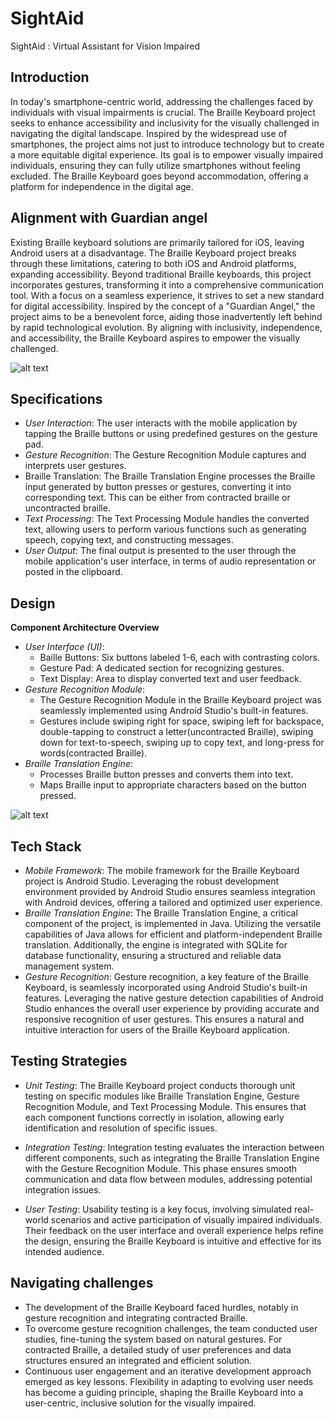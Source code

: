 # SightAid
SightAid : Virtual Assistant for Vision Impaired
## Introduction
In today's smartphone-centric world, addressing the challenges faced by individuals with visual impairments is crucial. The Braille Keyboard project seeks to enhance accessibility and inclusivity for the visually challenged in navigating the digital landscape. 
Inspired by the widespread use of smartphones, the project aims not just to introduce technology but to create a more equitable digital experience. Its goal is to empower visually impaired individuals, ensuring they can fully utilize smartphones without feeling excluded. The Braille Keyboard goes beyond accommodation, offering a platform for independence in the digital age.

## Alignment with Guardian angel 
Existing Braille keyboard solutions are primarily tailored for iOS, leaving Android users at a disadvantage. The Braille Keyboard project breaks through these limitations, catering to both iOS and Android platforms, expanding accessibility. Beyond traditional Braille keyboards, this project incorporates gestures, transforming it into a comprehensive communication tool. 
With a focus on a seamless experience, it strives to set a new standard for digital accessibility. Inspired by the concept of a "Guardian Angel," the project aims to be a benevolent force, aiding those inadvertently left behind by rapid technological evolution. By aligning with inclusivity, independence, and accessibility, the Braille Keyboard aspires to empower the visually challenged.

![alt text](./blob/main/diagram.jpg?raw=true)

## Specifications

- *User Interaction*: The user interacts with the mobile application by tapping the Braille buttons or using predefined gestures on the gesture pad.
- *Gesture Recognition*: The Gesture Recognition Module captures and interprets user gestures. 
- Braille Translation: The Braille Translation Engine processes the Braille input generated by button presses or gestures, converting it into corresponding text. This can be either from contracted braille or uncontracted braille.
- *Text Processing*: The Text Processing Module handles the converted text, allowing users to perform various functions such as generating speech, copying text, and constructing messages.
- *User Output*: The final output is presented to the user through the mobile application's user interface, in terms of audio representation or posted in the clipboard.

## Design

**Component Architecture Overview**
- *User Interface (UI)*: 
  - Baille Buttons: Six buttons labeled 1-6, each with contrasting colors.
  - Gesture Pad: A dedicated section for recognizing gestures.
  - Text Display: Area to display converted text and user feedback.
- *Gesture Recognition Module*: 
  - The Gesture Recognition Module in the Braille Keyboard project was seamlessly implemented using Android Studio's built-in features. 
  - Gestures include swiping right for space, swiping left for backspace, double-tapping to construct a letter(uncontracted Braille), swiping down for text-to-speech, swiping up to copy text, and long-press for words(contracted Braille).
- *Braille Translation Engine*: 
  - Processes Braille button presses and converts them into text.
  - Maps Braille input to appropriate characters based on the button pressed.
 
![alt text](./blob/main/UI.png?raw=true)

## Tech Stack
- *Mobile Framework*: The mobile framework for the Braille Keyboard project is Android Studio. Leveraging the robust development environment provided by Android Studio ensures seamless integration with Android devices, offering a tailored and optimized user experience. 
- *Braille Translation Engine*: The Braille Translation Engine, a critical component of the project, is implemented in Java. Utilizing the versatile capabilities of Java allows for efficient and platform-independent Braille translation. Additionally, the engine is integrated with SQLite for database functionality, ensuring a structured and reliable data management system.
- *Gesture Recognition*: Gesture recognition, a key feature of the Braille Keyboard, is seamlessly incorporated using Android Studio's built-in features. Leveraging the native gesture detection capabilities of Android Studio enhances the overall user experience by providing accurate and responsive recognition of user gestures. This ensures a natural and intuitive interaction for users of the Braille Keyboard application.

## Testing Strategies
- *Unit Testing*: The Braille Keyboard project conducts thorough unit testing on specific modules like Braille Translation Engine, Gesture Recognition Module, and Text Processing Module. This ensures that each component functions correctly in isolation, allowing early identification and resolution of specific issues.

- *Integration Testing*: Integration testing evaluates the interaction between different components, such as integrating the Braille Translation Engine with the Gesture Recognition Module. This phase ensures smooth communication and data flow between modules, addressing potential integration issues.

- *User Testing*: Usability testing is a key focus, involving simulated real-world scenarios and active participation of visually impaired individuals. Their feedback on the user interface and overall experience helps refine the design, ensuring the Braille Keyboard is intuitive and effective for its intended audience.

## Navigating challenges 
- The development of the Braille Keyboard faced hurdles, notably in gesture recognition and integrating contracted Braille.
- To overcome gesture recognition challenges, the team conducted user studies, fine-tuning the system based on natural gestures. For contracted Braille, a detailed study of user preferences and data structures ensured an integrated and efficient solution.
- Continuous user engagement and an iterative development approach emerged as key lessons. Flexibility in adapting to evolving user needs has become a guiding principle, shaping the Braille Keyboard into a user-centric, inclusive solution for the visually impaired.

